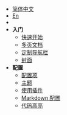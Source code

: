 - [简体中文](/)
- [En](/zh-cn/)
- 
- **入门**  
    - [快速开始](zh-cn/quickstart.md)
    - [多页文档](zh-cn/more-pages.md)
    - [定制导航栏](zh-cn/custom-navbar.md)
    - [封面](zh-cn/cover.md)
- **配置**
    - [配置项](zh-cn/configuration.md)
    - [主题](zh-cn/themes.md)
    - [使用插件](zh-cn/plugins.md)
    - [Markdown 配置](zh-cn/markdown.md)
    - [代码高亮](zh-cn/language-highlight.md)

